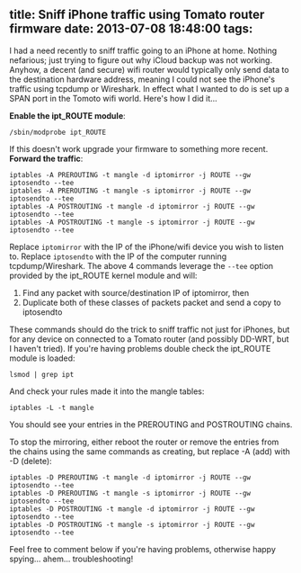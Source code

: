title: Sniff iPhone traffic using Tomato router firmware
date: 2013-07-08 18:48:00
tags:
---
I had a need recently to sniff traffic going to an iPhone at home. Nothing nefarious; just trying to figure out why iCloud backup was not working. Anyhow, a decent (and secure) wifi router would typically only send data to the destination hardware address, meaning I could not see the iPhone's traffic using tcpdump or Wireshark. In effect what I wanted to do is set up a SPAN port in the Tomoto wifi world. Here's how I did it...
<!-- more -->

**Enable the ipt_ROUTE module**:
```
/sbin/modprobe ipt_ROUTE
```
If this doesn't work upgrade your firmware to something more recent.
**Forward the traffic**:
```
iptables -A PREROUTING -t mangle -d iptomirror -j ROUTE --gw iptosendto --tee
iptables -A PREROUTING -t mangle -s iptomirror -j ROUTE --gw iptosendto --tee
iptables -A POSTROUTING -t mangle -d iptomirror -j ROUTE --gw iptosendto --tee
iptables -A POSTROUTING -t mangle -s iptomirror -j ROUTE --gw iptosendto --tee
```
Replace `iptomirror` with the IP of the iPhone/wifi device you wish to listen to. Replace `iptosendto` with the IP of the computer running tcpdump/Wireshark. The above 4 commands leverage the `--tee` option provided by the ipt_ROUTE kernel module and will:
1. Find any packet with source/destination IP of iptomirror, then
2. Duplicate both of these classes of packets packet and send a copy to iptosendto

These commands should do the trick to sniff traffic not just for iPhones, but for any device on connected to a Tomato router (and possibly DD-WRT, but I haven't tried). If you're having problems double check the ipt_ROUTE module is loaded:
```
lsmod | grep ipt
```
And check your rules made it into the mangle tables:
```
iptables -L -t mangle
```
You should see your entries in the PREROUTING and POSTROUTING chains.

To stop the mirroring, either reboot the router or  remove the entries from the chains using the same commands as creating, but replace -A (add) with -D (delete):
```
iptables -D PREROUTING -t mangle -d iptomirror -j ROUTE --gw iptosendto --tee
iptables -D PREROUTING -t mangle -s iptomirror -j ROUTE --gw iptosendto --tee
iptables -D POSTROUTING -t mangle -d iptomirror -j ROUTE --gw iptosendto --tee
iptables -D POSTROUTING -t mangle -s iptomirror -j ROUTE --gw iptosendto --tee
```
Feel free to comment below if you're having problems, otherwise happy spying... ahem... troubleshooting!